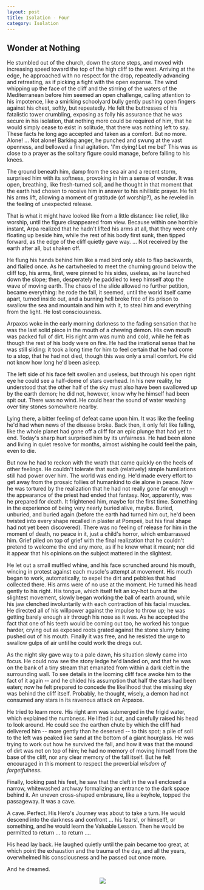 ```yaml
---
layout: post
title: Isolation - Four
category: Isolation
---
```


## Wonder at Nothing

He stumbled out of the church, down the stone steps, and moved with increasing speed toward the top of the high cliff to the west. Arriving at the edge, he approached with no respect for the drop, repeatedly advancing and retreating, as if picking a fight with the open expanse. The wind whipping up the face of the cliff and the stirring of the waters of the Mediterranean before him seemed an open challenge, calling attention to his impotence, like a smirking schoolyard bully gently pushing open fingers against his chest, softly, but repeatedly. He felt the buttresses of his fatalistic tower crumbling, exposing as folly his assurance that he was secure in his isolation, that nothing more could be required of him, that he would simply cease to exist in solitude, that there was nothing left to say. These facts he long ago accepted and taken as a comfort. But no more. Alone! ... Not alone! Barking anger, he punched and swung at the vast openness, and bellowed a final agitation. 'I'm dying! Let me be!' This was as close to a prayer as the solitary figure could manage, before falling to his knees.

The ground beneath him, damp from the sea air and a recent storm, surprised him with its softness, provoking in him a sense of wonder. It was open, breathing, like fresh-turned soil, and he thought in that moment that the earth had chosen to receive him in answer to his nihilistic prayer. He felt his arms lift, allowing a moment of gratitude (of worship?), as he reveled in the feeling of unexpected release.

That is what it might have looked like from a little distance: like relief, like worship, until the figure disappeared from view. Because within one horrible instant, Arpa realized that he hadn't lifted his arms at all, that they were only floating up beside him, while the rest of his body first sunk, then tipped forward, as the edge of the cliff quietly gave way. ... Not received by the earth after all, but shaken off.

He flung his hands behind him like a mad bird only able to flap backwards, and flailed once. As he cartwheeled to meet the churning ground below the cliff top, his arms, first, were pinned to his sides, useless, as he launched down the slope; then, desperately he paddled to keep himself atop the wave of moving earth. The chaos of the slide allowed no further petition, became everything: he rode the fall, it seemed, until the world itself came apart, turned inside out, and a burning hell broke free of its prison to swallow the sea and mountain and him with it, to steal him and everything from the light. He lost consciousness.
 

Arpaxos woke in the early morning darkness to the fading sensation that he was the last solid piece in the mouth of a chewing demon. His own mouth was packed full of dirt. His right arm was numb and cold, while he felt as though the rest of his body were on fire. He had the irrational sense that he was still sliding: it took a long time for him to feel certain that he had come to a stop, that he had not died, though this was only a small comfort. He did not know how long he'd been asleep.

The left side of his face felt swollen and useless, but through his open right eye he could see a half-dome of stars overhead. In his new reality, he understood that the other half of the sky must also have been swallowed up by the earth demon; he did not, however, know why he himself had been spit out. There was no wind. He could hear the sound of water washing over tiny stones somewhere nearby.

Lying there, a bitter feeling of defeat came upon him. It was like the feeling he'd had when news of the disease broke. Back then, it only felt like falling, like the whole planet had gone off a cliff for an epic plunge that had yet to end. Today's sharp hurt surprised him by its unfairness. He had been alone and living in quiet resolve for months, almost wishing he could feel the pain, even to die.

But now he had to reckon with the wrath that came quickly on the heels of other feelings. He couldn't tolerate that such (relatively) simple humiliations still had power over him. The world was ending. He'd made every effort to get away from the prosaic follies of humankind to die alone in peace. Now he was tortured by the realization that he had not really gone far enough -- the appearance of the priest had ended that fantasy. Nor, apparently, was he prepared for death. It frightened him, maybe for the first time. Something in the experience of being very nearly buried alive, maybe. Buried, unburied, and buried again (before the earth had turned him out, he'd been twisted into every shape recalled in plaster at Pompeii, but his final shape had not yet been discovered). There was no feeling of release for him in the moment of death, no peace in it, just a child's horror, which embarrassed him. Grief piled on top of grief with the final realization that he couldn't pretend to welcome the end any more, as if he knew what it meant; nor did it appear that his opinions on the subject mattered in the slightest.

He let out a small muffled whine, and his face scrunched around his mouth, wincing in protest against each muscle's attempt at movement. His mouth began to work, automatically, to expel the dirt and pebbles that had collected there. His arms were of no use at the moment. He turned his head gently to his right. His tongue, which itself felt an icy-hot burn at the slightest movement, slowly began working the ball of earth around, while his jaw clenched involuntarily with each contraction of his facial muscles. He directed all of his willpower against the impulse to throw up; he was getting barely enough air through his nose as it was. As he accepted the fact that one of his teeth would be coming out too, he worked his tongue harder, crying out as exposed roots grated against the stone slurry being pushed out of his mouth. Finally it was free, and he resisted the urge to swallow gulps of air until he could work the dregs out.

As the night sky gave way to a pale dawn, his situation slowly came into focus. He could now see the stony ledge he'd landed on, and that he was on the bank of a tiny stream that emanated from within a dark cleft in the surrounding wall. To see details in the looming cliff face awoke him to the fact of it again -- and he chided his assumption that half the stars had been eaten; now he felt prepared to concede the likelihood that the missing sky was behind the cliff itself. Probably, he thought, wisely, a demon had not consumed any stars in its ravenous attack on Arpaxos.

He tried to learn more. His right arm was submerged in the frigid water, which explained the numbness. He lifted it out, and carefully raised his head to look around. He could see the earthen chute by which the cliff had delivered him -- more gently than he deserved -- to this spot; a pile of soil to the left was peaked like sand at the bottom of a giant hourglass. He was trying to work out how he survived the fall, and how it was that the mound of dirt was not on top of him; he had no memory of moving himself from the base of the cliff, nor any clear memory of the fall itself. But he felt encouraged in this moment to respect the proverbial *wisdom of forgetfulness*.

Finally, looking past his feet, he saw that the cleft in the wall enclosed a narrow, whitewashed archway formalizing an entrance to the dark space behind it. An uneven cross-shaped embrasure, like a keyhole, topped the passageway. It was a cave.

A cave. Perfect. His Hero's Journey was about to take a turn. He would descend into the darkness and confront ... his fears!, or himself!, or something, and he would learn the Valuable Lesson. Then he would be permitted to return ... to return ....

His head lay back. He laughed quietly until the pain became too great, at which point the exhaustion and the trauma of the day, and all the years, overwhelmed his consciousness and he passed out once more.

And he dreamed.

<div style="text-align:center">
<img src="{{ '/assets/images/divider.svg' | relative_url }}" />
</div>